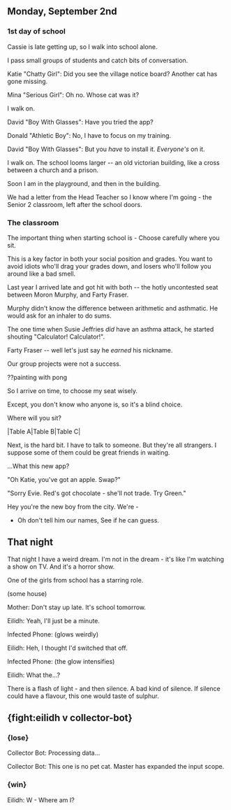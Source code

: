 
## Monday, September 2nd

### 1st day of school

Cassie is late getting up, so I walk into school alone.

I pass small groups of students and catch bits of conversation.

Katie "Chatty Girl": Did you see the village notice board? Another cat has gone missing.

Mina "Serious Girl": Oh no. Whose cat was it?

I walk on.

David "Boy With Glasses": Have you tried the app?

Donald "Athletic Boy": No, I have to focus on my training.

David "Boy With Glasses": But you *have* to install it. *Everyone's* on it.

I walk on. The school looms larger -- an old victorian building, like a cross between a church and a prison.

Soon I am in the playground, and then in the building.

We had a letter from the Head Teacher so I know where I'm going - the Senior 2 classroom, left after the school doors.

### The classroom

The important thing when starting school is - Choose carefully where you sit. 

This is a key factor in both your social position and grades. You want to avoid idiots who'll drag your grades down, and losers who'll follow you around like a bad smell. 

Last year I arrived late and got hit with both -- the hotly uncontested seat between Moron Murphy, and Farty Fraser. 

Murphy didn't know the difference between arithmetic and asthmatic. He would ask for an inhaler to do sums. 

The one time when Susie Jeffries _did_ have an asthma attack, he started shouting "Calculator! Calculator!". 

Farty Fraser -- well let's just say he _earned_ his nickname. 

Our group projects were not a success.

??painting with pong

So I arrive on time, to choose my seat wisely. 

Except, you don't know who anyone is, so it's a blind choice.

Where will you sit? 

|Table A|Table B|Table C|

Next, is the hard bit. I have to talk to someone. But they're all strangers. I suppose some of them could be great friends in waiting. 

...What this new app?


"Oh Katie, you've got an apple. Swap?"

"Sorry Evie. Red's got chocolate - she'll not trade. Try Green."


Hey you're the new boy from the city. We're -

 - Oh don't tell him our names, See if he can guess.




## That night

That night I have a weird dream. I'm not in the dream - it's like I'm watching a show on TV. And it's a horror show.

One of the girls from school has a starring role.

(some house)

Mother: Don't stay up late. It's school tomorrow.

Eilidh: Yeah, I'll just be a minute.

Infected Phone: (glows weirdly)

Eilidh: Heh, I thought I'd switched that off.

Infected Phone: (the glow intensifies)

Eilidh: What the...?

There is a flash of light - and then silence. A bad kind of silence. If silence could have a flavour, this one would taste of sulphur.

## {fight:eilidh v collector-bot}

### {lose}

Collector Bot: Processing data...

Collector Bot: This one is no pet cat. Master has expanded the input scope.

### {win}

Eilidh: W - Where am I?
